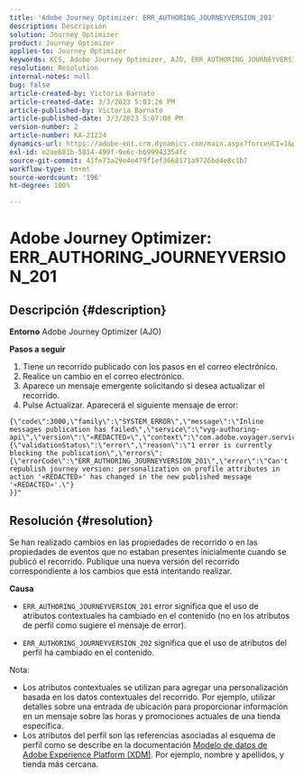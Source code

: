 ```yaml
---
title: 'Adobe Journey Optimizer: ERR_AUTHORING_JOURNEYVERSION_201'
description: Descripción
solution: Journey Optimizer
product: Journey Optimizer
applies-to: Journey Optimizer
keywords: KCS, Adobe Journey Optimizer, AJO, ERR_AUTHORING_JOURNEYVERSION_201, recorrido no publicado
resolution: Resolution
internal-notes: null
bug: false
article-created-by: Victoria Barnato
article-created-date: 3/3/2023 5:03:26 PM
article-published-by: Victoria Barnato
article-published-date: 3/3/2023 5:07:08 PM
version-number: 2
article-number: KA-21224
dynamics-url: https://adobe-ent.crm.dynamics.com/main.aspx?forceUCI=1&pagetype=entityrecord&etn=knowledgearticle&id=59971c4e-e5b9-ed11-83fe-6045bd006b25
exl-id: e2ae681b-5814-499f-9e6c-b699943354fc
source-git-commit: 41fe73a29e4e479f1ef3668171a9726bd4e8c1b7
workflow-type: tm+mt
source-wordcount: '196'
ht-degree: 100%

---
```


# Adobe Journey Optimizer: ERR_AUTHORING_JOURNEYVERSION_201

## Descripción {#description}

<b>Entorno</b>
Adobe Journey Optimizer (AJO)


<b>Pasos a seguir</b>
1. Tiene un recorrido publicado con los pasos en el correo electrónico.
2. Realice un cambio en el correo electrónico.
3. Aparece un mensaje emergente solicitando si desea actualizar el recorrido.
4. Pulse Actualizar. Aparecerá el siguiente mensaje de error:



```
{\"code\":3000,\"family\":\"SYSTEM_ERROR\",\"message\":\"Inline messages publication has failed\",\"service\":\"vyg-authoring-api\",\"version\":\"«REDACTED»\",\"context\":\"com.adobe.voyager.service.authoring.restapis.v1_0.JourneyVersionsService:1864\",\"uid\":\"«REDACTED»\",\"extraInfo\":{\"validationStatus\":\"error\",\"reason\":\"1 error is currently blocking the publication\",\"errors\":
{\"errorCode\":\"ERR_AUTHORING_JOURNEYVERSION_201\",\"error\":\"Can't republish journey version: personalization on profile attributes in action '«REDACTED»' has changed in the new published message '«REDACTED»'.\"}
}}"
```



## Resolución {#resolution}


Se han realizado cambios en las propiedades de recorrido o en las propiedades de eventos que no estaban presentes inicialmente cuando se publicó el recorrido. Publique una nueva versión del recorrido correspondiente a los cambios que está intentando realizar.


<b>Causa</b>
- `ERR_AUTHORING_JOURNEYVERSION_201` error significa que el uso de atributos contextuales ha cambiado en el contenido (no en los atributos de perfil como sugiere el mensaje de error).


- `ERR_AUTHORING_JOURNEYVERSION_202` significa que el uso de atributos del perfil ha cambiado en el contenido.


Nota:

- Los atributos contextuales se utilizan para agregar una personalización basada en los datos contextuales del recorrido. Por ejemplo, utilizar detalles sobre una entrada de ubicación para proporcionar información en un mensaje sobre las horas y promociones actuales de una tienda específica.
- Los atributos del perfil son las referencias asociadas al esquema de perfil como se describe en la documentación [Modelo de datos de Adobe Experience Platform (XDM)](https://experienceleague.adobe.com/docs/experience-platform/xdm/home.html?lang=es). Por ejemplo, nombre y apellidos, y tienda más cercana.

